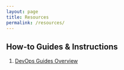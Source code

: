 ```yaml
---
layout: page
title: Resources
permalink: /resources/
---
```


## How-to Guides & Instructions

1. [DevOps Guides Overview](https://gperdrizet.github.io/FSA_devops/devops_pages/overview.html)